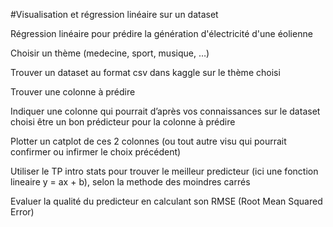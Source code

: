 #Visualisation et régression linéaire sur un dataset

Régression linéaire pour prédire la génération d'électricité d'une éolienne

Choisir un thème (medecine, sport, musique, …)

Trouver un dataset au format csv dans kaggle sur le thème choisi

Trouver une colonne à prédire

Indiquer une colonne qui pourrait d’après vos connaissances sur le dataset choisi être un bon prédicteur pour la colonne à prédire

Plotter un catplot de ces 2 colonnes (ou tout autre visu qui pourrait confirmer ou infirmer le choix précédent)

Utiliser le TP intro stats pour trouver le meilleur predicteur (ici une fonction lineaire y = ax + b), selon la methode des moindres carrés

Evaluer la qualité du predicteur en calculant son RMSE (Root Mean Squared Error)

